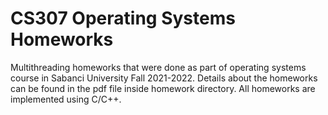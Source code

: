 # CS307 Operating Systems Homeworks
Multithreading homeworks that were done as part of operating systems course in Sabanci University Fall 2021-2022. Details about the homeworks can be found in the pdf file inside homework directory. All homeworks are implemented using C/C++.
